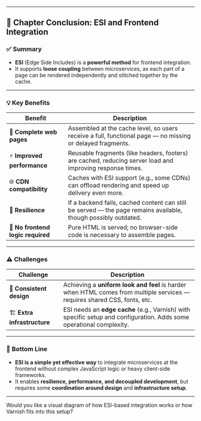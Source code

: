 
---

## 📘 **Chapter Conclusion: ESI and Frontend Integration**

### ✅ **Summary**

* **ESI** (Edge Side Includes) is a **powerful method** for frontend integration.
* It supports **loose coupling** between microservices, as each part of a page can be rendered independently and stitched together by the cache.

---

### 💡 **Key Benefits**

| Benefit                           | Description                                                                                                    |
| --------------------------------- | -------------------------------------------------------------------------------------------------------------- |
| 🧩 **Complete web pages**         | Assembled at the cache level, so users receive a full, functional page — no missing or delayed fragments.      |
| ⚡ **Improved performance**        | Reusable fragments (like headers, footers) are cached, reducing server load and improving response times.      |
| 🌐 **CDN compatibility**          | Caches with ESI support (e.g., some CDNs) can offload rendering and speed up delivery even more.               |
| 🔄 **Resilience**                 | If a backend fails, cached content can still be served — the page remains available, though possibly outdated. |
| 🚫 **No frontend logic required** | Pure HTML is served; no browser-side code is necessary to assemble pages.                                      |

---

### ⚠️ **Challenges**

| Challenge                    | Description                                                                                                               |
| ---------------------------- | ------------------------------------------------------------------------------------------------------------------------- |
| 🎨 **Consistent design**     | Achieving a **uniform look and feel** is harder when HTML comes from multiple services — requires shared CSS, fonts, etc. |
| 🏗️ **Extra infrastructure** | ESI needs an **edge cache** (e.g., Varnish) with specific setup and configuration. Adds some operational complexity.      |

---

### 📌 **Bottom Line**

* **ESI is a simple yet effective way** to integrate microservices at the frontend without complex JavaScript logic or heavy client-side frameworks.
* It enables **resilience, performance, and decoupled development**, but requires some **coordination around design** and **infrastructure setup**.

---

Would you like a visual diagram of how ESI-based integration works or how Varnish fits into this setup?

